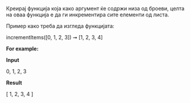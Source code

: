 Креирај функција која како аргумент ќе содржи низа од броеви, целта на оваа функција е да ги инкрементира сите елементи од листа.

Пример како треба да изгледа функцијата:

incrementItems([0, 1, 2, 3]) ➞ [1, 2, 3, 4]

**For example:**

**Input**

0, 1, 2, 3

**Result**

[ 1, 2, 3, 4 ]

